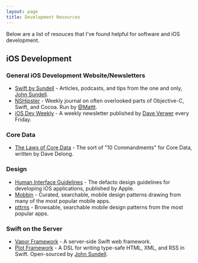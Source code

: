 ```yaml
---
layout: page
title: Development Resources
---
```


Below are a list of resouces that I've found helpful for software and iOS development.

## iOS Development

### General iOS Development Website/Newsletters
* [Swift by Sundell](https://www.swiftbysundell.com) - Articles, podcasts, and tips from the one and only, [John Sundell](https://twitter.com/johnsundell).
* [NSHipster](https://www.swiftbysundell.com) - Weekly journal on often overlooked parts of Objective-C, Swift, and Cocoa. Run by [@Mattt](https://twitter.com/mattt).
* [iOS Dev Weekly](https://iosdevweekly.com) - A weekly newsletter published by [Dave Verwer](https://twitter.com/daveverwer) every Friday.

### Core Data
* [The Laws of Core Data](https://davedelong.com/blog/2018/05/09/the-laws-of-core-data/) - The sort of "10 Commandments" for Core Data, written by Dave Delong.

### Design
* [Human Interface Guidelines](https://developer.apple.com/design/human-interface-guidelines/) - The defacto design guidelines for developing iOS applications, published by Apple.
* [Mobbin](https://mobbin.design) - Curated, searchable, mobile design patterns drawing from many of the most popular mobile apps.
* [pttrns](https://pttrns.com) - Browsable, searchable mobile design patterns from the most popular apps.

### Swift on the Server
* [Vapor Framework](https://github.com/vapor/vapor) - A server-side Swift web framework.
* [Plot Framework](https://github.com/JohnSundell/Plot) - A DSL for writing type-safe HTML, XML, and RSS in Swift. Open-sourced by [John Sundell](https://twitter.com/johnsundell).
